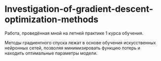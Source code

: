 # Investigation-of-gradient-descent-optimization-methods

Работа, проведённая мной на летней практике 1 курса обучения.


Методы градиентного спуска лежат в основе обучения искусственных нейронных сетей, позволяя минимизировать функцию потерь и находить оптимальные параметры модели.

